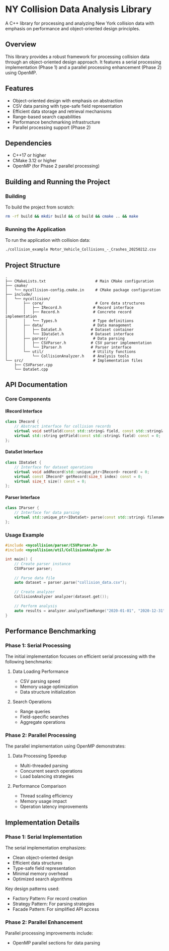 # NY Collision Data Analysis Library

A C++ library for processing and analyzing New York collision data with emphasis on performance and object-oriented design principles.

## Overview

This library provides a robust framework for processing collision data through an object-oriented design approach. It features a serial processing implementation (Phase 1) and a parallel processing enhancement (Phase 2) using OpenMP.

## Features

- Object-oriented design with emphasis on abstraction
- CSV data parsing with type-safe field representation
- Efficient data storage and retrieval mechanisms
- Range-based search capabilities
- Performance benchmarking infrastructure
- Parallel processing support (Phase 2)

## Dependencies

- C++17 or higher
- CMake 3.12 or higher
- OpenMP (for Phase 2 parallel processing)

## Building and Running the Project

### Building
To build the project from scratch:

```bash
rm -rf build && mkdir build && cd build && cmake .. && make
```

### Running the Application
To run the application with collision data:

```bash
./collision_example Motor_Vehicle_Collisions_-_Crashes_20250212.csv
```

## Project Structure

```
.
├── CMakeLists.txt                      # Main CMake configuration
├── cmake/
│   └── nycollision-config.cmake.in     # CMake package configuration
├── include/
│   └── nycollision/
│       ├── core/                       # Core data structures
│       │   ├── IRecord.h              # Record interface
│       │   ├── Record.h               # Concrete record implementation
│       │   └── Types.h                # Type definitions
│       ├── data/                      # Data management
│       │   ├── DataSet.h             # Dataset container
│       │   └── IDataSet.h            # Dataset interface
│       ├── parser/                    # Data parsing
│       │   ├── CSVParser.h           # CSV parser implementation
│       │   └── IParser.h             # Parser interface
│       └── util/                      # Utility functions
│           └── CollisionAnalyzer.h    # Analysis tools
└── src/                               # Implementation files
    ├── CSVParser.cpp
    └── DataSet.cpp
```

## API Documentation

### Core Components

#### IRecord Interface
```cpp
class IRecord {
    // Abstract interface for collision records
    virtual void setField(const std::string& field, const std::string& value) = 0;
    virtual std::string getField(const std::string& field) const = 0;
};
```

#### DataSet Interface
```cpp
class IDataSet {
    // Interface for dataset operations
    virtual void addRecord(std::unique_ptr<IRecord> record) = 0;
    virtual const IRecord* getRecord(size_t index) const = 0;
    virtual size_t size() const = 0;
};
```

#### Parser Interface
```cpp
class IParser {
    // Interface for data parsing
    virtual std::unique_ptr<IDataSet> parse(const std::string& filename) = 0;
};
```

### Usage Example

```cpp
#include <nycollision/parser/CSVParser.h>
#include <nycollision/util/CollisionAnalyzer.h>

int main() {
    // Create parser instance
    CSVParser parser;
    
    // Parse data file
    auto dataset = parser.parse("collision_data.csv");
    
    // Create analyzer
    CollisionAnalyzer analyzer(dataset.get());
    
    // Perform analysis
    auto results = analyzer.analyzeTimeRange("2020-01-01", "2020-12-31");
}
```

## Performance Benchmarking

### Phase 1: Serial Processing

The initial implementation focuses on efficient serial processing with the following benchmarks:

1. Data Loading Performance
   - CSV parsing speed
   - Memory usage optimization
   - Data structure initialization

2. Search Operations
   - Range queries
   - Field-specific searches
   - Aggregate operations

### Phase 2: Parallel Processing

The parallel implementation using OpenMP demonstrates:

1. Data Processing Speedup
   - Multi-threaded parsing
   - Concurrent search operations
   - Load balancing strategies

2. Performance Comparison
   - Thread scaling efficiency
   - Memory usage impact
   - Operation latency improvements

## Implementation Details

### Phase 1: Serial Implementation

The serial implementation emphasizes:
- Clean object-oriented design
- Efficient data structures
- Type-safe field representation
- Minimal memory overhead
- Optimized search algorithms

Key design patterns used:
- Factory Pattern: For record creation
- Strategy Pattern: For parsing strategies
- Facade Pattern: For simplified API access

### Phase 2: Parallel Enhancement

Parallel processing improvements include:
- OpenMP parallel sections for data parsing

